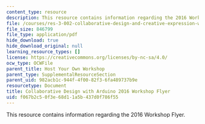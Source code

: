 ```yaml
---
content_type: resource
description: This resource contains information regarding the 2016 Workshop Flyer.
file: /courses/res-3-002-collaborative-design-and-creative-expression-with-arduino-microcontrollers-january-iap-2017/f067b2c50f3e68d11a5b437d0f786f55_MITRES_3_002IAP17_Flyer_16.pdf
file_size: 846799
file_type: application/pdf
hide_download: true
hide_download_original: null
learning_resource_types: []
license: https://creativecommons.org/licenses/by-nc-sa/4.0/
ocw_type: OCWFile
parent_title: Host Your Own Workshop
parent_type: SupplementalResourceSection
parent_uid: 982acb1c-944f-4f00-82f3-6fa489737b9e
resourcetype: Document
title: Collaborative Design with Arduino 2016 Workshop Flyer
uid: f067b2c5-0f3e-68d1-1a5b-437d0f786f55
---
```

This resource contains information regarding the 2016 Workshop Flyer.